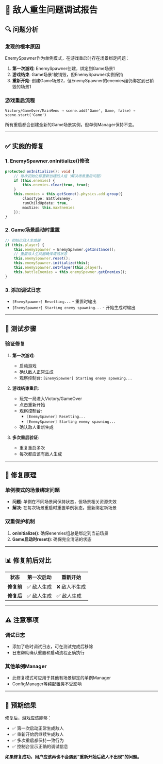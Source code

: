 # 🐛 敌人重生问题调试报告

## 🔍 **问题分析**

### 发现的根本原因
EnemySpawner作为单例模式，在游戏重启时存在场景绑定问题：

1. **第一次游戏**: EnemySpawner创建，绑定到Game场景1
2. **游戏结束**: Game场景1被销毁，但EnemySpawner实例保持
3. **重新开始**: 创建Game场景2，但EnemySpawner的enemies组仍绑定到已销毁的场景1

### 游戏重启流程
```
Victory/GameOver/MainMenu → scene.add('Game', Game, false) → scene.start('Game')
```

所有重启都会创建全新的Game场景实例，但单例Manager保持不变。

---

## ✅ **实施的修复**

### 1. **EnemySpawner.onInitialize()修改**
```typescript
protected onInitialize(): void {
    // 每次初始化都重新创建敌人组（解决场景重启问题）
    if (this.enemies) {
        this.enemies.clear(true, true);
    }
    this.enemies = this.getScene().physics.add.group({
        classType: BattleEnemy,
        runChildUpdate: true,
        maxSize: this.maxEnemies
    });
}
```

### 2. **Game场景启动时重置**
```typescript
// 初始化敌人生成器
if (this.player) {
    this.enemySpawner = EnemySpawner.getInstance();
    // 重置敌人生成器确保清洁状态
    this.enemySpawner.reset();
    this.enemySpawner.initialize(this);
    this.enemySpawner.setPlayer(this.player);
    this.battleEnemies = this.enemySpawner.getEnemies();
}
```

### 3. **添加调试日志**
- `[EnemySpawner] Resetting...` - 重置时输出
- `[EnemySpawner] Starting enemy spawning...` - 开始生成时输出

---

## 🧪 **测试步骤**

### 验证修复
1. **第一次游戏**:
   - 启动游戏
   - 确认敌人正常生成
   - 观察控制台: `[EnemySpawner] Starting enemy spawning...`

2. **游戏结束重启**:
   - 玩完一局进入Victory/GameOver
   - 点击重新开始
   - 观察控制台: 
     - `[EnemySpawner] Resetting...`
     - `[EnemySpawner] Starting enemy spawning...`
   - 确认敌人重新生成

3. **多次重启验证**:
   - 重复重启多次
   - 每次都应该有敌人生成

---

## 🔧 **修复原理**

### 单例模式的场景绑定问题
- **问题**: 单例在不同场景间保持状态，但场景相关资源失效
- **解决**: 在每次场景重启时重置单例状态，重新绑定新场景

### 双重保护机制
1. **onInitialize()**: 确保enemies组总是绑定到当前场景
2. **Game启动时reset()**: 确保完全清洁的状态

---

## 📊 **修复前后对比**

| 状态 | 第一次启动 | 重新开始 |
|------|-----------|---------|
| **修复前** | ✅ 敌人生成 | ❌ 敌人不生成 |
| **修复后** | ✅ 敌人生成 | ✅ 敌人生成 |

---

## ⚠️ **注意事项**

### 调试日志
- 添加了临时调试日志，可在测试完成后移除
- 日志帮助确认重置和启动流程正确执行

### 其他单例Manager
- 此修复模式可应用于其他有场景绑定的单例Manager
- ConfigManager等纯配置类不受影响

---

## 🎯 **预期结果**

修复后，游戏应该能够：
- ✅ 第一次启动正常生成敌人
- ✅ 重新开始后继续生成敌人  
- ✅ 多次重启都保持一致行为
- ✅ 控制台显示正确的调试信息

**如果修复成功，用户应该再也不会遇到"重新开始后敌人不出现"的问题。**
